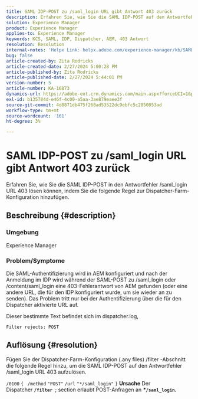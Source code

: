 ```yaml
---
title: SAML IDP-POST zu /saml_login URL gibt Antwort 403 zurück
description: Erfahren Sie, wie Sie die SAML IDP-POST auf den Antwortfehler /saml_login URL 403 auflösen.
solution: Experience Manager
product: Experience Manager
applies-to: Experience Manager
keywords: KCS, SAML, IDP, Dispatcher, AEM, 403 Antwort
resolution: Resolution
internal-notes: 'Helpx Link: helpx.adobe.com/experience-manager/kb/SAML-IDP-POST-to-saml-login-url-returns-403-response-AEM-6-x0.html'
bug: false
article-created-by: Zita Rodricks
article-created-date: 2/27/2024 5:00:28 PM
article-published-by: Zita Rodricks
article-published-date: 2/27/2024 5:44:01 PM
version-number: 5
article-number: KA-16873
dynamics-url: https://adobe-ent.crm.dynamics.com/main.aspx?forceUCI=1&pagetype=entityrecord&etn=knowledgearticle&id=83013ab1-91d5-ee11-9079-6045bd006704
exl-id: b135784d-e46f-4c00-a5aa-3ae879eaee3f
source-git-commit: 4d8871db475f268ad53522dc9ebfc5c2850853ad
workflow-type: tm+mt
source-wordcount: '161'
ht-degree: 3%

---
```


# SAML IDP-POST zu /saml_login URL gibt Antwort 403 zurück


Erfahren Sie, wie Sie die SAML IDP-POST in den Antwortfehler /saml_login URL 403 lösen können, indem Sie die folgende Regel zur Dispatcher-Farm-Konfiguration hinzufügen.

## Beschreibung {#description}


### Umgebung

Experience Manager

### Problem/Symptome

Die SAML-Authentifizierung wird in AEM konfiguriert und nach der Anmeldung im IDP wird während der SAML-POST zu /saml_login oder /content/saml_login eine 403-Fehlerantwort von AEM gefunden (oder eine andere URL, die für den IDP konfiguriert wurde, um sie wieder an zu senden).
Das Problem tritt nur bei der Authentifizierung über die für den Dispatcher aktivierte URL auf.

Dieser bestimmte Text befindet sich im dispatcher.log,

`Filter rejects: POST`


## Auflösung {#resolution}


Fügen Sie der Dispatcher-Farm-Konfiguration (.any files) /filter -Abschnitt die folgende Regel hinzu, um die SAML IDP-POST auf den Antwortfehler /saml_login URL 403 aufzulösen.

`/0100` `{ ` `/method` `"POST"` `/url` `"*/saml_login"` `}`
<b>Ursache</b>
Der Dispatcher <b>`/filter `</b>; section erlaubt POST-Anfragen an <b>*\**`/saml_login`*.</b>*
